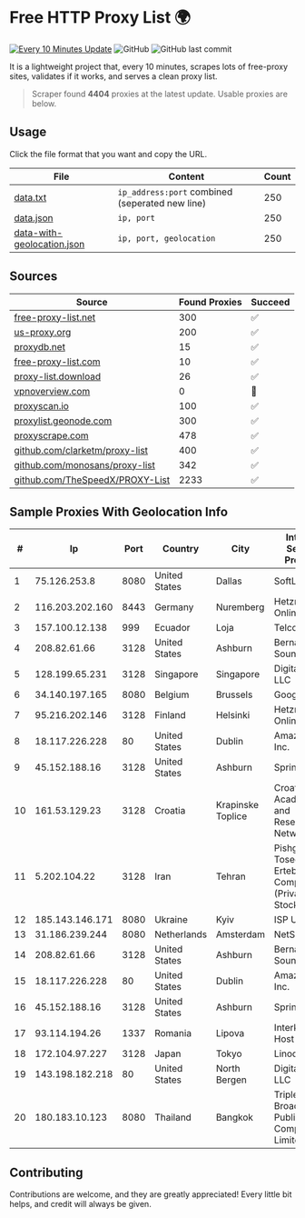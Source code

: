 
# Free HTTP Proxy List 🌍

[![Every 10 Minutes Update](https://github.com/mertguvencli/http-proxy-list/actions/workflows/main.yml/badge.svg?branch=main)](https://github.com/mertguvencli/http-proxy-list/actions/workflows/main.yml)
![GitHub](https://img.shields.io/github/license/mertguvencli/http-proxy-list)
![GitHub last commit](https://img.shields.io/github/last-commit/mertguvencli/http-proxy-list)

It is a lightweight project that, every 10 minutes, scrapes lots of free-proxy sites, validates if it works, and serves a clean proxy list.


> Scraper found **4404** proxies at the latest update. Usable proxies are below.

## Usage

Click the file format that you want and copy the URL.


|File|Content|Count|
|----|-------|-----|
|[data.txt](https://raw.githubusercontent.com/mertguvencli/http-proxy-list/main/proxy-list/data.txt)|`ip_address:port` combined (seperated new line)|250|
|[data.json](https://raw.githubusercontent.com/mertguvencli/http-proxy-list/main/proxy-list/data.json)|`ip, port`|250|
|[data-with-geolocation.json](https://raw.githubusercontent.com/mertguvencli/http-proxy-list/main/proxy-list/data-with-geolocation.json)|`ip, port, geolocation`|250|

## Sources

|Source|Found Proxies|Succeed|
|------|-------------|-------|
|[free-proxy-list.net](https://free-proxy-list.net)|300|✅|
|[us-proxy.org](https://www.us-proxy.org)|200|✅|
|[proxydb.net](http://proxydb.net)|15|✅|
|[free-proxy-list.com](https://free-proxy-list.com/?page=&port=&type%5B%5D=http&type%5B%5D=https&up_time=0&search=Search)|10|✅|
|[proxy-list.download](https://www.proxy-list.download/HTTP)|26|✅|
|[vpnoverview.com](https://vpnoverview.com/privacy/anonymous-browsing/free-proxy-servers)|0|🚫|
|[proxyscan.io](https://www.proxyscan.io)|100|✅|
|[proxylist.geonode.com](https://proxylist.geonode.com/api/proxy-list?limit=300&page=1&sort_by=lastChecked&sort_type=desc&protocols=http,https)|300|✅|
|[proxyscrape.com](https://api.proxyscrape.com/v2/?request=displayproxies&protocol=http&timeout=10000&country=all&ssl=all&anonymity=all)|478|✅|
|[github.com/clarketm/proxy-list](https://raw.githubusercontent.com/clarketm/proxy-list/master/proxy-list-raw.txt)|400|✅|
|[github.com/monosans/proxy-list](https://raw.githubusercontent.com/monosans/proxy-list/main/proxies/http.txt)|342|✅|
|[github.com/TheSpeedX/PROXY-List](https://raw.githubusercontent.com/TheSpeedX/PROXY-List/master/http.txt)|2233|✅|


## Sample Proxies With Geolocation Info

|#|Ip|Port|Country|City|Internet Service Provider|
|-|--|----|-------|----|-------------------------|
|1|75.126.253.8|8080|United States|Dallas|SoftLayer|
|2|116.203.202.160|8443|Germany|Nuremberg|Hetzner Online GmbH|
|3|157.100.12.138|999|Ecuador|Loja|Telconet S.A|
|4|208.82.61.66|3128|United States|Ashburn|Bernardi Sounds|
|5|128.199.65.231|3128|Singapore|Singapore|DigitalOcean, LLC|
|6|34.140.197.165|8080|Belgium|Brussels|Google LLC|
|7|95.216.202.146|3128|Finland|Helsinki|Hetzner Online GmbH|
|8|18.117.226.228|80|United States|Dublin|Amazon.com, Inc.|
|9|45.152.188.16|3128|United States|Ashburn|Sprint|
|10|161.53.129.23|3128|Croatia|Krapinske Toplice|Croatian Academic and Research Network|
|11|5.202.104.22|3128|Iran|Tehran|Pishgaman Toseeh Ertebatat Company (Private Joint Stock)|
|12|185.143.146.171|8080|Ukraine|Kyiv|ISP UTELS|
|13|31.186.239.244|8080|Netherlands|Amsterdam|NetSkope Inc|
|14|208.82.61.66|3128|United States|Ashburn|Bernardi Sounds|
|15|18.117.226.228|80|United States|Dublin|Amazon.com, Inc.|
|16|45.152.188.16|3128|United States|Ashburn|Sprint|
|17|93.114.194.26|1337|Romania|Lipova|Interkvm Host SRL|
|18|172.104.97.227|3128|Japan|Tokyo|Linode, LLC|
|19|143.198.182.218|80|United States|North Bergen|DigitalOcean, LLC|
|20|180.183.10.123|8080|Thailand|Bangkok|Triple T Broadband Public Company Limited|



## Contributing

Contributions are welcome, and they are greatly appreciated! Every
little bit helps, and credit will always be given.


